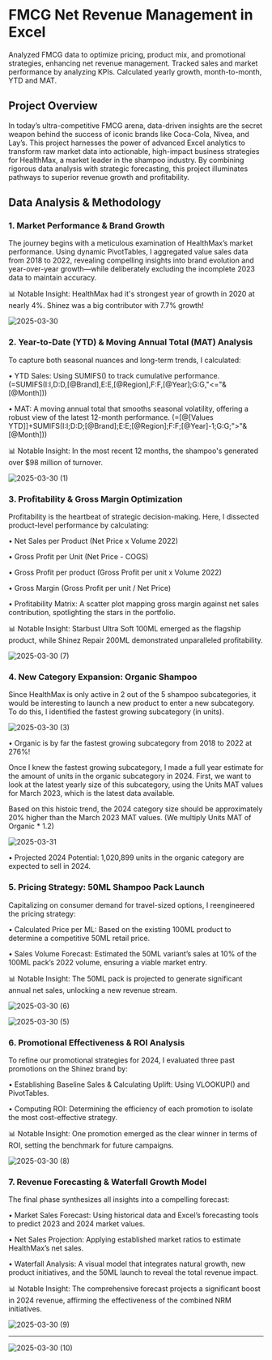 # FMCG Net Revenue Management in Excel
Analyzed FMCG data to optimize pricing, product mix, and promotional strategies, enhancing net revenue management. Tracked sales and market performance by analyzing KPIs. Calculated yearly growth, month-to-month, YTD and MAT.  

## Project Overview



  In today’s ultra-competitive FMCG arena, data-driven insights are the secret weapon behind the success of iconic brands like Coca-Cola, Nivea, and Lay’s. This project harnesses the power of advanced Excel analytics to transform raw market data into actionable, high-impact business strategies for HealthMax, a market leader in the shampoo industry. By combining rigorous data analysis with strategic forecasting, this project illuminates pathways to superior revenue growth and profitability.



## Data Analysis & Methodology 

### 1. Market Performance & Brand Growth



The journey begins with a meticulous examination of HealthMax’s market performance. Using dynamic PivotTables, I aggregated value sales data from 2018 to 2022, revealing compelling insights into brand evolution and year-over-year growth—while deliberately excluding the incomplete 2023 data to maintain accuracy.

📊 Notable Insight: HealthMax had it's strongest year of growth in 2020 at nearly 4%. Shinez was a big contributor with 7.7% growth!



![2025-03-30](https://github.com/user-attachments/assets/79d36117-4b6f-4116-aafe-e609a5aede9f)


### 2. Year-to-Date (YTD) & Moving Annual Total (MAT) Analysis



To capture both seasonal nuances and long-term trends, I calculated:

• YTD Sales: Using SUMIFS() to track cumulative performance. (=SUMIFS(I:I,D:D,[@Brand],E:E,[@Region],F:F,[@Year];G:G,"<="&[@Month]))

• MAT: A moving annual total that smooths seasonal volatility, offering a robust view of the latest 12-month performance. (=[@[Values YTD]]+SUMIFS(I:I;D:D;[@Brand];E:E;[@Region];F:F;[@Year]-1;G:G;">"&[@Month]))

📊 Notable Insight: In the most recent 12 months, the shampoo's generated over $98 million of turnover.



![2025-03-30 (1)](https://github.com/user-attachments/assets/b90ca3d9-37eb-465b-8e43-1e7f5369aae6)


### 3. Profitability & Gross Margin Optimization



Profitability is the heartbeat of strategic decision-making. Here, I dissected product-level performance by calculating:

• Net Sales per Product (Net Price x Volume 2022)

• Gross Profit per Unit (Net Price - COGS) 

• Gross Profit per product  (Gross Profit per unit x Volume 2022)

• Gross Margin  (Gross Profit per unit / Net Price)

• Profitability Matrix: A scatter plot mapping gross margin against net sales contribution, spotlighting the stars in the portfolio.

📊 Notable Insight: Starbust Ultra Soft 100ML emerged as the flagship product, while Shinez Repair 200ML demonstrated unparalleled profitability.


![2025-03-30 (7)](https://github.com/user-attachments/assets/ad07c00f-6b49-4e29-8522-9bfc72226d44)



### 4. New Category Expansion: Organic Shampoo



Since HealthMax is only active in 2 out of the 5 shampoo subcategories, it would be interesting to launch a new product to enter a new subcategory. To do this, I identified the fastest growing subcategory (in units). 

![2025-03-30 (3)](https://github.com/user-attachments/assets/f1d883e3-615d-4448-a6b1-19a7794ef4c7)

• Organic is by far the fastest growing subcategory from 2018 to 2022 at 276%!

Once I knew the fastest growing subcategory, I made a full year estimate for the amount of units in the organic subcategory in 2024. First, we want to look at the latest yearly size of this subcategory, using the Units MAT values for March 2023, which is the latest data available. 

Based on this histoic trend, the 2024 category size should be approximately 20% higher than the March 2023 MAT values. (We multiply Units MAT of Organic * 1.2)

![2025-03-31](https://github.com/user-attachments/assets/cdb33aa7-4877-410c-8226-445539d98a43)

• Projected 2024 Potential:  1,020,899 units in the organic category are expected to sell in 2024.


### 5. Pricing Strategy: 50ML Shampoo Pack Launch



Capitalizing on consumer demand for travel-sized options, I reengineered the pricing strategy:

• Calculated Price per ML: Based on the existing 100ML product to determine a competitive 50ML retail price.

• Sales Volume Forecast: Estimated the 50ML variant’s sales at 10% of the 100ML pack’s 2022 volume, ensuring a viable market entry.

📊 Notable Insight: The 50ML pack is projected to generate significant annual net sales, unlocking a new revenue stream.

![2025-03-30 (6)](https://github.com/user-attachments/assets/98aa6646-8217-4e68-b10e-a4813895a532)

![2025-03-30 (5)](https://github.com/user-attachments/assets/51763028-42e4-42b1-82dc-451fdd6e9318)



### 6. Promotional Effectiveness & ROI Analysis



To refine our promotional strategies for 2024, I evaluated three past promotions on the Shinez brand by:

• Establishing Baseline Sales & Calculating Uplift: Using VLOOKUP() and PivotTables.

• Computing ROI: Determining the efficiency of each promotion to isolate the most cost-effective strategy.

📊 Notable Insight: One promotion emerged as the clear winner in terms of ROI, setting the benchmark for future campaigns.



![2025-03-30 (8)](https://github.com/user-attachments/assets/a66c0cf4-1232-44f6-8772-dfdfd4c60a5d)




### 7. Revenue Forecasting & Waterfall Growth Model



The final phase synthesizes all insights into a compelling forecast:

• Market Sales Forecast: Using historical data and Excel’s forecasting tools to predict 2023 and 2024 market values.

• Net Sales Projection: Applying established market ratios to estimate HealthMax’s net sales.

• Waterfall Analysis: A visual model that integrates natural growth, new product initiatives, and the 50ML launch to reveal the total revenue impact.

📊 Notable Insight: The comprehensive forecast projects a significant boost in 2024 revenue, affirming the effectiveness of the combined NRM initiatives.


![2025-03-30 (9)](https://github.com/user-attachments/assets/583eec6f-648d-4ba6-8770-f1471b726422)

---

![2025-03-30 (10)](https://github.com/user-attachments/assets/07d43c43-beba-43b9-a1ff-c7cf495f40db)
